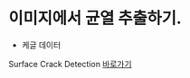 # 이미지에서 균열 추출하기.

* 케글 데이터

Surface Crack Detection [바로가기](https://www.kaggle.com/datasets/arunrk7/surface-crack-detection)
